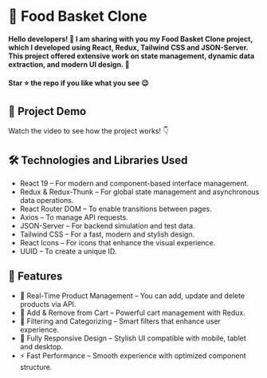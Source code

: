 <div><h1>🍔 Food Basket Clone </h1></div>
<h4>Hello developers! 🎉 I am sharing with you my Food Basket Clone project, which I developed using React, Redux, Tailwind CSS and JSON-Server. This project offered extensive work on state management, dynamic data extraction, and modern UI design. 🍕</h4>
<h4>Star ⭐ the repo if you like what you see 😉 </h4>
 <div>
 <h2>📸 Project Demo</h2>
 <p>Watch the video to see how the project works! 👇</p>
   




<h2>🛠️ Technologies and Libraries Used</h2>
 <ul>
   <li>React 19 – For modern and component-based interface management.</li>
   <li>Redux & Redux-Thunk – For global state management and asynchronous data operations.</li>
   <li>React Router DOM – To enable transitions between pages.</li>
   <li>Axios – To manage API requests.</li>
   <li>JSON-Server – For backend simulation and test data.</li>
   <li>Tailwind CSS – For a fast, modern and stylish design.</li>
   <li>React Icons – For icons that enhance the visual experience.</li>
   <li>UUID – To create a unique ID.</li>
 </ul>  
 
 <h2>🎨 Features</h2>
 <ul>
   <li>🍕 Real-Time Product Management – ​​You can add, update and delete products via API.</li>
   <li>🛒 Add & Remove from Cart – Powerful cart management with Redux.</li>
   <li>📌 Filtering and Categorizing – Smart filters that enhance user experience.</li>
   <li>📲 Fully Responsive Design – Stylish UI compatible with mobile, tablet and desktop.</li>
   <li>⚡ Fast Performance – Smooth experience with optimized component structure.</li>
 </ul> 

